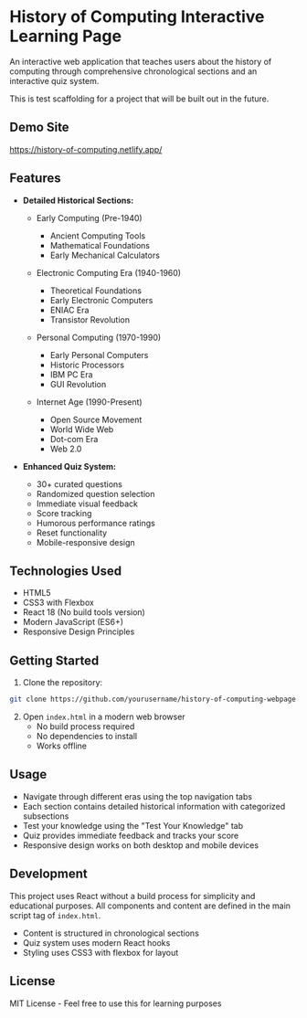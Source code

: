 # History of Computing Interactive Learning Page

An interactive web application that teaches users about the history of computing through comprehensive chronological sections and an interactive quiz system.

This is test scaffolding for a project that will be built out in the future.

## Demo Site

https://history-of-computing.netlify.app/

## Features

- **Detailed Historical Sections:**

  - Early Computing (Pre-1940)

    - Ancient Computing Tools
    - Mathematical Foundations
    - Early Mechanical Calculators

  - Electronic Computing Era (1940-1960)

    - Theoretical Foundations
    - Early Electronic Computers
    - ENIAC Era
    - Transistor Revolution

  - Personal Computing (1970-1990)

    - Early Personal Computers
    - Historic Processors
    - IBM PC Era
    - GUI Revolution

  - Internet Age (1990-Present)
    - Open Source Movement
    - World Wide Web
    - Dot-com Era
    - Web 2.0

- **Enhanced Quiz System:**
  - 30+ curated questions
  - Randomized question selection
  - Immediate visual feedback
  - Score tracking
  - Humorous performance ratings
  - Reset functionality
  - Mobile-responsive design

## Technologies Used

- HTML5
- CSS3 with Flexbox
- React 18 (No build tools version)
- Modern JavaScript (ES6+)
- Responsive Design Principles

## Getting Started

1. Clone the repository:

```bash
git clone https://github.com/yourusername/history-of-computing-webpage.git
```

2. Open `index.html` in a modern web browser
   - No build process required
   - No dependencies to install
   - Works offline

## Usage

- Navigate through different eras using the top navigation tabs
- Each section contains detailed historical information with categorized subsections
- Test your knowledge using the "Test Your Knowledge" tab
- Quiz provides immediate feedback and tracks your score
- Responsive design works on both desktop and mobile devices

## Development

This project uses React without a build process for simplicity and educational purposes. All components and content are defined in the main script tag of `index.html`.

- Content is structured in chronological sections
- Quiz system uses modern React hooks
- Styling uses CSS3 with flexbox for layout

## License

MIT License - Feel free to use this for learning purposes
